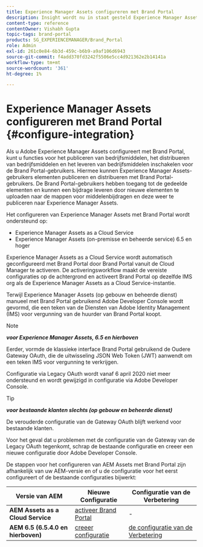 ```yaml
---
title: Experience Manager Assets configureren met Brand Portal
description: Insight wordt nu in staat gesteld Experience Manager Assets met Brand Portal te configureren.
content-type: reference
contentOwner: Vishabh Gupta
topic-tags: brand-portal
products: SG_EXPERIENCEMANAGER/Brand_Portal
role: Admin
exl-id: 261c0e84-6b3d-459c-b6b9-a9af106d6943
source-git-commit: f4add370fd3242f5506e5cc4d921362e2b14141a
workflow-type: tm+mt
source-wordcount: '361'
ht-degree: 1%

---
```


# Experience Manager Assets configureren met Brand Portal {#configure-integration}

Als u Adobe Experience Manager Assets configureert met Brand Portal, kunt u functies voor het publiceren van bedrijfsmiddelen, het distribueren van bedrijfsmiddelen en het leveren van bedrijfsmiddelen inschakelen voor de Brand Portal-gebruikers. Hiermee kunnen Experience Manager Assets-gebruikers elementen publiceren en distribueren met Brand Portal-gebruikers. De Brand Portal-gebruikers hebben toegang tot de gedeelde elementen en kunnen een bijdrage leveren door nieuwe elementen te uploaden naar de mappen voor middelenbijdragen en deze weer te publiceren naar Experience Manager Assets.

Het configureren van Experience Manager Assets met Brand Portal wordt ondersteund op:

* Experience Manager Assets as a Cloud Service
* Experience Manager Assets (on-premisse en beheerde service) 6.5 en hoger

Experience Manager Assets as a Cloud Service wordt automatisch geconfigureerd met Brand Portal door Brand Portal vanuit de Cloud Manager te activeren. De activeringsworkflow maakt de vereiste configuraties op de achtergrond en activeert Brand Portal op dezelfde IMS org als de Experience Manager Assets as a Cloud Service-instantie.

Terwijl Experience Manager Assets (op gebouw en beheerde dienst) manueel met Brand Portal gebruikend Adobe Developer Console wordt gevormd, die een teken van de Diensten van Adobe Identity Management (IMS) voor vergunning van de huurder van Brand Portal koopt.

>[!NOTE]
>
>***voor Experience Manager Assets, 6.5 en hierboven***
>
>Eerder, vormde de klassieke interface Brand Portal gebruikend de Oudere Gateway OAuth, die de uitwisseling JSON Web Token (JWT) aanwendt om een teken IMS voor vergunning te verkrijgen.
>
>Configuratie via Legacy OAuth wordt vanaf 6 april 2020 niet meer ondersteund en wordt gewijzigd in configuratie via Adobe Developer Console.


>[!TIP]
>
>***voor bestaande klanten slechts (op gebouw en beheerde dienst)***
>
>De verouderde configuratie van de Gateway OAuth blijft werkend voor bestaande klanten.
>
>Voor het geval dat u problemen met de configuratie van de Gateway van de Legacy OAuth tegenkomt, schrap de bestaande configuratie en creeer een nieuwe configuratie door Adobe Developer Console.

De stappen voor het configureren van AEM Assets met Brand Portal zijn afhankelijk van uw AEM-versie en of u de configuratie voor het eerst configureert of de bestaande configuraties bijwerkt:

| **Versie van AEM** | **Nieuwe Configuratie** | **Configuratie van de Verbetering** |
|---|---|---|
| **AEM Assets as a Cloud Service** | [ activeer Brand Portal ](https://experienceleague.adobe.com/nl/docs/experience-manager-cloud-service/content/assets/brand-portal/configure-aem-assets-with-brand-portal) | - |
| **AEM 6.5 (6.5.4.0 en hierboven)** | [ creeer configuratie ](https://experienceleague.adobe.com/nl/docs/experience-manager-65/content/assets/brandportal/configure-aem-assets-with-brand-portal) | [ de configuratie van de Verbetering ](https://experienceleague.adobe.com/nl/docs/experience-manager-65/content/assets/brandportal/configure-aem-assets-with-brand-portal#upgrade-integration-65) |

